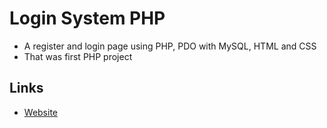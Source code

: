 # Login System PHP

- A register and login page using PHP, PDO with MySQL, HTML and CSS
- That was first PHP project
  
## Links  
- [Website](https://login-systemm.herokuapp.com/)
